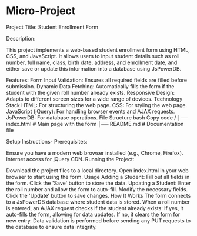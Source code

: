 # Micro-Project

Project Title: Student Enrollment Form

Description:

This project implements a web-based student enrollment form using HTML, CSS, and JavaScript. It allows users to input student details such as roll number, full name, class, birth date, address, and enrollment date, and either save or update this information into a database using JsPowerDB.

Features:
Form Input Validation: Ensures all required fields are filled before submission.
Dynamic Data Fetching: Automatically fills the form if the student with the given roll number already exists.
Responsive Design: Adapts to different screen sizes for a wide range of devices.
Technology Stack
HTML: For structuring the web page.
CSS: For styling the web page.
JavaScript (jQuery): For handling browser events and AJAX requests.
JsPowerDB: For database operations.
File Structure
bash
Copy code
/
│── index.html       # Main page with the form
│── README.md        # Documentation file

Setup Instructions-
Prerequisites:

Ensure you have a modern web browser installed (e.g., Chrome, Firefox).
Internet access for jQuery CDN.
Running the Project:

Download the project files to a local directory.
Open index.html in your web browser to start using the form.
Usage
Adding a Student:
Fill out all fields in the form.
Click the 'Save' button to store the data.
Updating a Student:
Enter the roll number and allow the form to auto-fill.
Modify the necessary fields.
Click the 'Update' button to save changes.
How It Works
The form connects to a JsPowerDB database where student data is stored.
When a roll number is entered, an AJAX request checks if the student already exists:
If yes, it auto-fills the form, allowing for data updates.
If no, it clears the form for new entry.
Data validation is performed before sending any PUT requests to the database to ensure data integrity.
